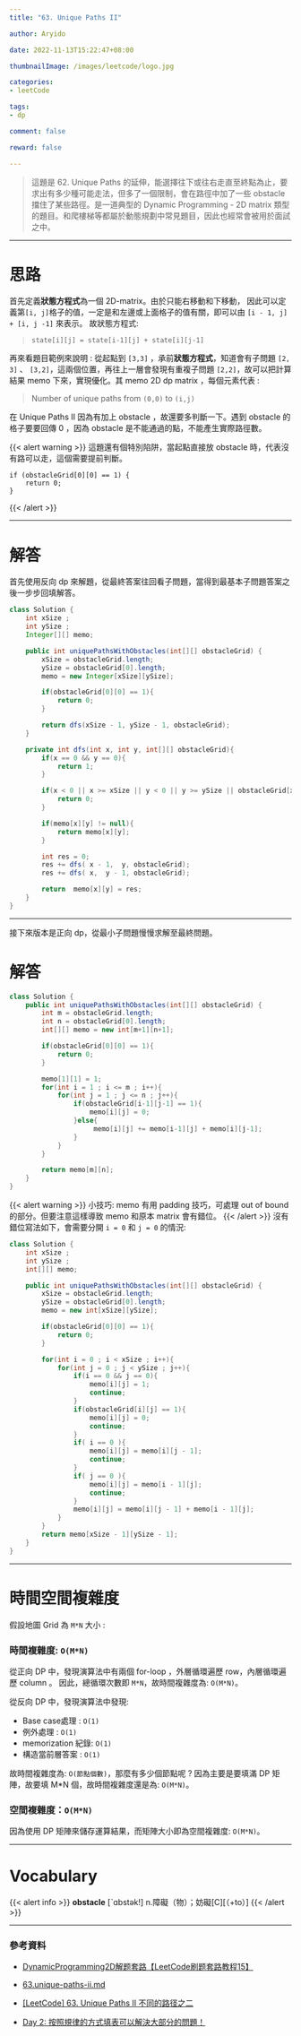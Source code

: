 ```yaml
---
title: "63. Unique Paths II"

author: Aryido

date: 2022-11-13T15:22:47+08:00

thumbnailImage: /images/leetcode/logo.jpg

categories:
- leetCode

tags:
- dp

comment: false

reward: false

---
```

<!--BODY-->
> 這題是 62. Unique Paths 的延伸，能選擇往下或往右走直至終點為止，要求出有多少種可能走法，但多了一個限制，會在路徑中加了一些 obstacle 擋住了某些路徑。是一道典型的 Dynamic Programming - 2D matrix 類型的題目。和爬樓梯等都屬於動態規劃中常見題目，因此也經常會被用於面試之中。
<!--more-->

---

# 思路

首先定義**狀態方程式**為一個 2D-matrix。由於只能右移動和下移動， 因此可以定義第```[i, j]```格子的值，一定是和左邊或上面格子的值有關，即可以由 ```[i - 1, j] + [i, j -1]``` 來表示。 故狀態方程式:

> ```state[i][j] = state[i-1][j] + state[i][j-1]```

再來看題目範例來說明 : 從起點到 ```[3,3]``` ，承前**狀態方程式**，知道會有子問題 ```[2, 3]``` 、 ```[3,2]```，這兩個位置，再往上一層會發現有重複子問題 ```[2,2]```，故可以把計算結果 memo 下來，實現優化。其 memo 2D dp matrix ，每個元素代表 :
> Number of unique paths from ```(0,0)``` to ```(i,j)```


在 Unique Paths II 因為有加上 obstacle ，故還要多判斷一下。遇到 obstacle 的格子要要回傳 0 ，因為 obstacle 是不能通過的點，不能產生實際路徑數。

{{< alert warning >}}
這題還有個特別陷阱，當起點直接放 obstacle 時，代表沒有路可以走，這個需要提前判斷。
```
if (obstacleGrid[0][0] == 1) {
    return 0;
}
```
{{< /alert >}}

---

# 解答
首先使用反向 dp 來解題，從最終答案往回看子問題，當得到最基本子問題答案之後一步步回填解答。

```java
class Solution {
    int xSize ;
    int ySize ;
    Integer[][] memo;

    public int uniquePathsWithObstacles(int[][] obstacleGrid) {
        xSize = obstacleGrid.length;
        ySize = obstacleGrid[0].length;
        memo = new Integer[xSize][ySize];

        if(obstacleGrid[0][0] == 1){
            return 0;
        }

        return dfs(xSize - 1, ySize - 1, obstacleGrid);
    }

    private int dfs(int x, int y, int[][] obstacleGrid){
        if(x == 0 && y == 0){
            return 1;
        }

        if(x < 0 || x >= xSize || y < 0 || y >= ySize || obstacleGrid[x][y] == 1){
            return 0;
        }

        if(memo[x][y] != null){
            return memo[x][y];
        }

        int res = 0;
        res += dfs( x - 1,  y, obstacleGrid);
        res += dfs( x,  y - 1, obstacleGrid);

        return  memo[x][y] = res;
    }
}
```

---

接下來版本是正向 dp，從最小子問題慢慢求解至最終問題。

# 解答
```java
class Solution {
    public int uniquePathsWithObstacles(int[][] obstacleGrid) {
        int m = obstacleGrid.length;
        int n = obstacleGrid[0].length;
        int[][] memo = new int[m+1][n+1];

        if(obstacleGrid[0][0] == 1){
            return 0;
        }

        memo[1][1] = 1;
        for(int i = 1 ; i <= m ; i++){
            for(int j = 1 ; j <= n ; j++){
                if(obstacleGrid[i-1][j-1] == 1){
                    memo[i][j] = 0;
                }else{
                     memo[i][j] += memo[i-1][j] + memo[i][j-1];
                }
            }
        }

        return memo[m][n];
    }
}
```

{{< alert warning >}}
小技巧: memo 有用 padding 技巧，可處理 out of bound的部分。但要注意這樣導致 memo 和原本 matrix 會有錯位。
{{< /alert >}}
沒有錯位寫法如下，會需要分開 ```i = 0``` 和 ```j = 0``` 的情況:
```java
class Solution {
    int xSize ;
    int ySize ;
    int[][] memo;

    public int uniquePathsWithObstacles(int[][] obstacleGrid) {
        xSize = obstacleGrid.length;
        ySize = obstacleGrid[0].length;
        memo = new int[xSize][ySize];

        if(obstacleGrid[0][0] == 1){
            return 0;
        }

        for(int i = 0 ; i < xSize ; i++){
            for(int j = 0 ; j < ySize ; j++){
                if(i == 0 && j == 0){
                    memo[i][j] = 1;
                    continue;
                }
                if(obstacleGrid[i][j] == 1){
                    memo[i][j] = 0;
                    continue;
                }
                if( i == 0 ){
                    memo[i][j] = memo[i][j - 1];
                    continue;
                }
                if( j == 0 ){
                    memo[i][j] = memo[i - 1][j];
                    continue;
                }
                memo[i][j] = memo[i][j - 1] + memo[i - 1][j];
            }
        }
        return memo[xSize - 1][ySize - 1];
    }
}
```

---

# 時間空間複雜度
假設地圖 Grid 為 ```M*N``` 大小 :

### 時間複雜度: ```O(M*N)```
從正向 DP 中，發現演算法中有兩個 for-loop ，外層循環遍歷 row，內層循環遍歷 column 。 因此，總循環次數即 ```M*N```，故時間複雜度為: ```O(M*N)```。

從反向 DP 中，發現演算法中發現:
- Base case處理 : ```O(1)```
- 例外處理 : ```O(1)```
- memorization 紀錄: ```O(1)```
- 構造當前層答案 : ```O(1)```

故時間複雜度為: ```O(節點個數)```，那麼有多少個節點呢 ? 因為主要是要填滿 DP 矩陣，故要填 M*N 個，故時間複雜度還是為: ```O(M*N)```。


### 空間複雜度：```O(M*N)```
因為使用 DP 矩陣來儲存運算結果，而矩陣大小即為空間複雜度:  ```O(M*N)```。

---
# Vocabulary

{{< alert info >}}
**obstacle** [ˋɑbstək!]
n.障礙（物）；妨礙[C][（+to）]
{{< /alert >}}

---
### 參考資料

- [DynamicProgramming2D解题套路【LeetCode刷题套路教程15】](https://www.youtube.com/watch?v=ZyNWj0-34o0&list=PLV5qT67glKSErHD66rKTfqerMYz9OaTOs&index=15)

- [63.unique-paths-ii.md](https://github.com/azl397985856/leetcode/blob/master/problems/63.unique-paths-ii.md)

- [[LeetCode] 63. Unique Paths II 不同的路径之二](https://www.cnblogs.com/grandyang/p/4353680.html)

- [Day 2: 按照規律的方式填表可以解決大部分的問題！](https://ithelp.ithome.com.tw/articles/10215365)